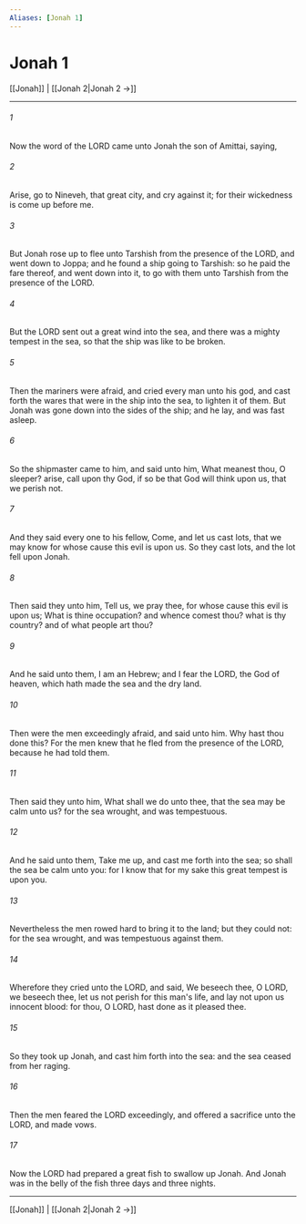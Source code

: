 ```yaml
---
Aliases: [Jonah 1]
---
```

# Jonah 1

[[Jonah]] | [[Jonah 2|Jonah 2 →]]
***



###### 1 
Now the word of the LORD came unto Jonah the son of Amittai, saying, 

###### 2 
Arise, go to Nineveh, that great city, and cry against it; for their wickedness is come up before me. 

###### 3 
But Jonah rose up to flee unto Tarshish from the presence of the LORD, and went down to Joppa; and he found a ship going to Tarshish: so he paid the fare thereof, and went down into it, to go with them unto Tarshish from the presence of the LORD. 

###### 4 
But the LORD sent out a great wind into the sea, and there was a mighty tempest in the sea, so that the ship was like to be broken. 

###### 5 
Then the mariners were afraid, and cried every man unto his god, and cast forth the wares that were in the ship into the sea, to lighten it of them. But Jonah was gone down into the sides of the ship; and he lay, and was fast asleep. 

###### 6 
So the shipmaster came to him, and said unto him, What meanest thou, O sleeper? arise, call upon thy God, if so be that God will think upon us, that we perish not. 

###### 7 
And they said every one to his fellow, Come, and let us cast lots, that we may know for whose cause this evil is upon us. So they cast lots, and the lot fell upon Jonah. 

###### 8 
Then said they unto him, Tell us, we pray thee, for whose cause this evil is upon us; What is thine occupation? and whence comest thou? what is thy country? and of what people art thou? 

###### 9 
And he said unto them, I am an Hebrew; and I fear the LORD, the God of heaven, which hath made the sea and the dry land. 

###### 10 
Then were the men exceedingly afraid, and said unto him. Why hast thou done this? For the men knew that he fled from the presence of the LORD, because he had told them. 

###### 11 
Then said they unto him, What shall we do unto thee, that the sea may be calm unto us? for the sea wrought, and was tempestuous. 

###### 12 
And he said unto them, Take me up, and cast me forth into the sea; so shall the sea be calm unto you: for I know that for my sake this great tempest is upon you. 

###### 13 
Nevertheless the men rowed hard to bring it to the land; but they could not: for the sea wrought, and was tempestuous against them. 

###### 14 
Wherefore they cried unto the LORD, and said, We beseech thee, O LORD, we beseech thee, let us not perish for this man's life, and lay not upon us innocent blood: for thou, O LORD, hast done as it pleased thee. 

###### 15 
So they took up Jonah, and cast him forth into the sea: and the sea ceased from her raging. 

###### 16 
Then the men feared the LORD exceedingly, and offered a sacrifice unto the LORD, and made vows. 

###### 17 
Now the LORD had prepared a great fish to swallow up Jonah. And Jonah was in the belly of the fish three days and three nights.

***
[[Jonah]] | [[Jonah 2|Jonah 2 →]]
